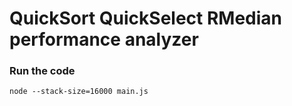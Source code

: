 # QuickSort QuickSelect RMedian performance analyzer

### Run the code

`node --stack-size=16000 main.js`
